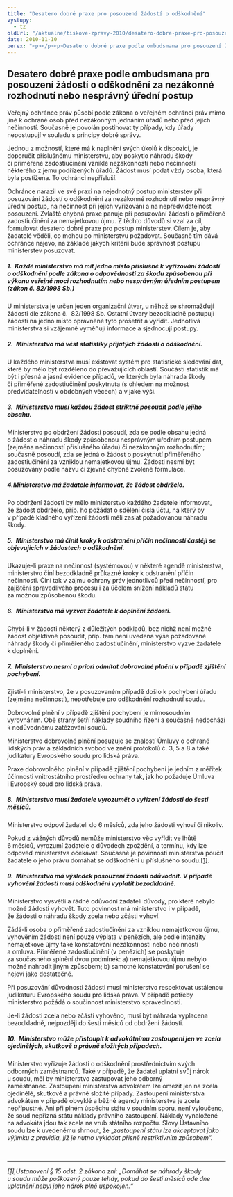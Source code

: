 ```yaml
---
title: "Desatero dobré praxe pro posouzení žádostí o odškodnění"
vystupy:
  - tz
oldUrl: "/aktualne/tiskove-zpravy-2010/desatero-dobre-praxe-pro-posouzeni-zadosti-o-odskodneni"
date: 2010-11-10
perex: "<p></p><p>Desatero dobré praxe podle ombudsmana pro posouzení žádostí o odškodnění za nezákonné rozhodnutí nebo nesprávný úřední postup. Jeho cílem je informovat žadatele, co mohou po ministerstvu požadovat, jak má ministerstvo postupovat. Současně tím dává najevo, na základě jakých kritérií bude správnost postupu ministerstev posuzovat.</p>"
---
```


<!-- imported from the old website -->

<h2>Desatero dobré praxe podle ombudsmana pro posouzení žádostí o odškodnění za nezákonné rozhodnutí nebo nesprávný úřední postup</h2><p></p><p>Veřejný ochránce práv působí podle zákona o veřejném ochránci práv mimo jiné k ochraně osob před nezákonným jednáním úřadů nebo před jejich nečinností. Současně je povolán postihovat ty případy, kdy úřady nepostupují v souladu s principy dobré správy. </p><p>Jednou z možností, které má k naplnění svých úkolů k dispozici, je doporučit příslušnému ministerstvu, aby poskytlo náhradu škody či přiměřené zadostiučinění vzniklé nezákonností nebo nečinností některého z jemu podřízených úřadů. Žádost musí podat vždy osoba, která byla postižena. To ochránci nepřísluší. </p><p>Ochránce narazil ve své praxi na nejednotný postup ministerstev při posuzování žádostí o odškodnění za nezákonné rozhodnutí nebo nesprávný úřední postup, na nečinnost při jejich vyřizování a na nepředvídatelnost posouzení. Zvláště chybná praxe panuje při posuzování žádostí o přiměřené zadostiučinění za nemajetkovou újmu. Z těchto důvodů si vzal za cíl, formulovat desatero dobré praxe pro postup ministerstev. Cílem je, aby žadatelé věděli, co mohou po ministerstvu požadovat. Současně tím dává ochránce najevo, na základě jakých kritérií bude správnost postupu ministerstev posuzovat. </p><p></p><h5>1.  Každé ministerstvo má mít jedno místo příslušné k vyřizování žádostí o odškodnění podle zákona o odpovědnosti za škodu způsobenou při výkonu veřejné moci rozhodnutím nebo nesprávným úředním postupem (zákon č. 82/1998 Sb.)<p></p></h5><p>U ministerstva je určen jeden organizační útvar, u něhož se shromažďují žádosti dle zákona č.  82/1998 Sb. Ostatní útvary bezodkladně postupují žádosti na jedno místo oprávněné tyto prošetřit a vyřídit. Jednotlivá ministerstva si vzájemně vyměňují informace a sjednocují postupy. </p><h5>2.  Ministerstvo má vést statistiky přijatých žádostí o odškodnění.<p></p></h5><p>U každého ministerstva musí existovat systém pro statistické sledování dat, které by mělo být rozděleno do převažujících oblastí. Součástí statistik má být i přesná a jasná evidence případů, ve kterých byla náhrada škody či přiměřené zadostiučinění poskytnuta (s ohledem na možnost předvídatelnosti v obdobných věcech) a v jaké výši.</p><h5>3.  Ministerstvo musí každou žádost striktně posoudit podle jejího obsahu.<p></p></h5><p>Ministerstvo po obdržení žádosti posoudí, zda se podle obsahu jedná o žádost o náhradu škody způsobenou nesprávným úředním postupem (zejména nečinností příslušného úřadu) či nezákonným rozhodnutím; současně posoudí, zda se jedná o žádost o poskytnutí přiměřeného zadostiučinění za vzniklou nemajetkovou újmu. Žádosti nesmí být posuzovány podle názvu či zjevně chybně zvolené formulace.</p><h5>4.Ministerstvo má žadatele informovat, že žádost obdrželo.<p></p></h5><p>Po obdržení žádosti by mělo ministerstvo každého žadatele informovat, že žádost obdrželo, příp. ho požádat o sdělení čísla účtu, na který by v případě kladného vyřízení žádosti měli zaslat požadovanou náhradu škody.</p><h5>5.  Ministerstvo má činit kroky k odstranění příčin nečinnosti častěji se objevujících v žádostech o odškodnění.<p></p></h5><p>Ukazuje-li praxe na nečinnost (systémovou) v některé agendě ministerstva, ministerstvo činí bezodkladně průkazné kroky k odstranění příčin nečinnosti. Činí tak v zájmu ochrany práv jednotlivců před nečinností, pro zajištění spravedlivého procesu i za účelem snížení nákladů státu za možnou způsobenou škodu.</p><h5>6.  Ministerstvo má vyzvat žadatele k doplnění žádosti.<p></p></h5><p>Chybí-li v žádosti některý z důležitých podkladů, bez nichž není možné žádost objektivně posoudit, příp. tam není uvedena výše požadované náhrady škody či přiměřeného zadostiučinění, ministerstvo vyzve žadatele k doplnění. </p><h5>7.  Ministerstvo nesmí a priori odmítat dobrovolné plnění v případě zjištění pochybení.<p></p></h5><p>Zjistí-li ministerstvo, že v posuzovaném případě došlo k pochybení úřadu (zejména nečinnosti), nepotřebuje pro odškodnění rozhodnutí soudu. </p><p>Dobrovolné plnění v případě zjištění pochybení je mimosoudním vyrovnáním. Obě strany šetří náklady soudního řízení a současně nedochází k nedůvodnému zatěžování soudů.</p><p>Ministerstvo dobrovolné plnění posuzuje se znalostí Úmluvy o ochraně lidských práv a základních svobod ve znění protokolů č. 3, 5 a 8 a také judikatury Evropského soudu pro lidská práva. </p><p>Praxe dobrovolného plnění v případě zjištění pochybení je jedním z měřítek účinnosti vnitrostátního prostředku ochrany tak, jak ho požaduje Úmluva i Evropský soud pro lidská práva.</p><h5>8.  Ministerstvo musí žadatele vyrozumět o vyřízení žádosti do šesti měsíců. <p></p></h5><p>Ministerstvo odpoví žadateli do 6 měsíců, zda jeho žádosti vyhoví či nikoliv.</p><p>Pokud z vážných důvodů nemůže ministerstvo věc vyřídit ve lhůtě 6 měsíců, vyrozumí žadatele o důvodech zpoždění, a termínu, kdy lze odpověď ministerstva očekávat. Současně je povinností ministerstva poučit žadatele o jeho právu domáhat se odškodnění u příslušného soudu.<a href="typo3/#_ftn1" style="mso-footnote-id: ftn1" name="_ftnref1">[1]</a>. </p><h5>9.  Ministerstvo má výsledek posouzení žádosti odůvodnit. V případě vyhovění žádosti musí odškodnění vyplatit bezodkladně.  <p></p></h5><p>Ministerstvo vysvětlí a řádně odůvodní žadateli důvody, pro které nebylo možné žádosti vyhovět. Tuto povinnost má ministerstvo i v případě, že žádosti o náhradu škody zcela nebo zčásti vyhoví. </p><p>Žádá-li osoba o přiměřené zadostiučinění za vzniklou nemajetkovou újmu,  vyhověním žádosti není pouze výplata v penězích, ale podle intenzity nemajetkové újmy také konstatování nezákonnosti nebo nečinnosti a omluva. Přiměřené zadostiučinění (v penězích) se poskytuje za současného splnění dvou podmínek: a) nemajetkovou újmu nebylo možné nahradit jiným způsobem; b) samotné konstatování porušení se nejeví jako dostatečné. </p><p>Při posuzování důvodnosti žádosti musí ministerstvo respektovat ustálenou judikaturu Evropského soudu pro lidská práva. V případě potřeby ministerstvo požádá o součinnost ministerstvo spravedlnosti.</p><p>Je-li žádosti zcela nebo zčásti vyhověno, musí být náhrada vyplacena bezodkladně, nejpozději do šesti měsíců od obdržení žádosti.</p><h5>10.  Ministerstvo může přistoupit k advokátnímu zastoupení jen ve zcela ojedinělých, skutkově a právně složitých případech.<p></p></h5><p>Ministerstvo vyřizuje žádosti o odškodnění prostřednictvím svých odborných zaměstnanců. Také v případě, že žadatel uplatní svůj nárok u soudu, měl by ministerstvo zastupovat jeho odborný zaměstnanec. Zastoupení ministerstva advokátem lze omezit jen na zcela ojedinělé, skutkově a právně složité případy. Zastoupení ministerstva advokátem v případě obvyklé a běžné agendy ministerstva je zcela nepřípustné. Ani při plném úspěchu státu v soudním sporu, není vyloučeno, že soud nepřizná státu náklady právního zastoupení. Náklady vynaložené na advokáta jdou tak zcela na vrub státního rozpočtu. Slovy Ústavního soudu lze k uvedenému shrnout, že „<i>zastoupení státu lze akceptovat jako výjimku z pravidla, jíž je nutno vykládat přísně restriktivním způsobem“. </i> </p><br /><hr /><p><a href="typo3/#_ftnref1" style="mso-footnote-id: ftn1" name="_ftn1"><em>[1]</em></a><em> Ustanovení § 15 odst. 2 zákona zní: „Domáhat se náhrady škody u soudu může poškozený pouze tehdy, pokud do šesti měsíců ode dne uplatnění nebyl jeho nárok plně uspokojen.“</em></p>
